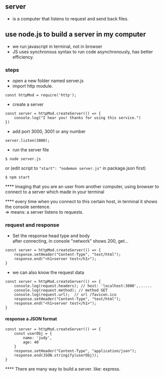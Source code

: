 ## server
- is a computer that listens to request and send back files.

## use node.js to build a server in my computer
- we run javascript in terminal, not in browser
- JS uses synchronous syntax to run code asynchronously, has better efficiency.

### steps
- open a new folder named server.js
- import http module.
```
const httpMod = require('http');
```
- create a server
```
const server = httpMod.createServer(() => {
    console.log("I hear you! thanks for using this service.")
})
```
- add port 3000, 3001 or any number
```
server.listen(3000);
```
- run the server file
```
$ node server.js
```
or 
(edit script to ```"start": "nodemon server.js"``` in package.json first)
```
$ npm start
```

**** Imaging that you are an user from another computer, using browser to connect to a server which made in your terminal

**** every time when you connect to this certain host, in terminal it shows the console sentence.     
=> means: a server listens to requests.

### request and response
- Set the response head type and body    
after connecting, in console "network" shows 200, get...
```
const server = httpMod.createServer(() => {
    response.setHeader("Content-Type", "text/html");
    response.end("<h1>server test</h1>");
}
```
- we can also know the request data
```
const server = httpMod.createServer(() => {
    console.log(request.headers); // host: 'localhost:3000',......
    console.log(request.method); // method GET
    console.log(request.url);  // url /favicon.ico
    response.setHeader("Content-Type", "text/html");
    response.end("<h1>server test</h1>");
}
```
#### response a JSON format
```
const server = httpMod.createServer(() => {
    const userObj = {
        name: 'judy',
        age: 40
    }
    response.setHeader("Content-Type", "application/json");
    response.end(JSON.stringify(userObj));
}
```



**** There are many way to build a server. like: express.




